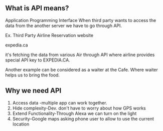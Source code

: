 ## What is API means?

Application Programming Interface
When third party wants to access the data from the another server we have to go through API.

Ex. Third Party Airline Reservation website 

expedia.ca

it's fetching the data from various Air through API where airline provides special API key to EXPEDIA.CA.
 
Another example can be considered as a waiter at the Cafe.
Where waiter helps us to bring the food.

## Why we need API
<ol>
    <li>Access data -multiple app can work together.</li>
    <li>Hide complexity-Dev. don't have to worry about how GPS works</li>
    <li>Extend Functionality-Through Alexa we can turn on the light</li>
    <li>Security-Google maps asking phone user to allow to use the current location</li></ol>
